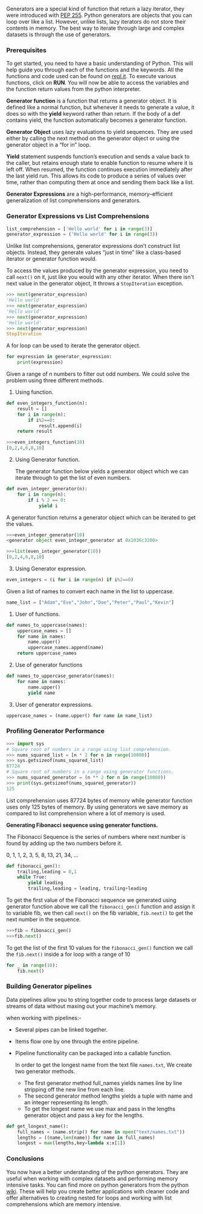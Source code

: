 Generators are a special kind of function that return a lazy iterator, they were introduced with [PEP 255](https://www.python.org/dev/peps/pep-0255/). Python generators are objects that you can loop over like a list. However, unlike lists, lazy iterators do not store their contents in memory. The best way to iterate through large and complex datasets is through the use of generators.

### Prerequisites

To get started, you need to have a basic understanding of Python.  This will help guide you through each of the functions and the keywords. All the functions and code used can be found on [repl.it](https://repl.it/@paulodhiambo962/PythonGenerators/). To execute various functions, click on **RUN**. You will now be able to access the variables and the function return values from the python interpreter. 

**Generator function** is a function that returns a generator object. It is defined like a normal function, but whenever it needs to generate a value, it does so with the **yield** keyword rather than return. If the body of a def contains yield, the function automatically becomes a generator function.

**Generator Object** uses lazy evaluations to yield sequences. They are used either by calling the next method on the  generator object or using the generator object in a “for in” loop.

**Yield** statement suspends function’s execution and sends a value back to the caller, but retains enough state to enable function to resume  where it is left off. When resumed, the function continues execution  immediately after the last yield run. This allows its code to produce a  series of values over time, rather than computing them at once and  sending them back like a list.

**Generator Expressions** are a high-performance, memory–efficient generalization of list comprehensions and generators.

### Generator Expressions vs List Comprehensions

```python
list_comprehension = ['Hello world' for i in range(3)]
generator_expression = ('Hello world' for i in range(3))
```

Unlike list comprehensions, generator expressions don’t  construct list objects. Instead, they generate values “just in time”  like a class-based iterator or generator function would.

To access the values produced by the generator expression, you need to call `next()` on it, just like you would with any other iterator. When there isn't next value in the generator object, It throws a `StopIteration` exception. 

```python
>>> next(generator_expression)
'Hello world'
>>> next(generator_expression)
'Hello world'
>>> next(generator_expression)
'Hello world'
>>> next(generator_expression)
StopIteration
```
A for loop can be used to iterate the generator object.

```python
for expression in generator_expression:
    print(expression)
```



Given a range of n numbers to filter out odd numbers. We could solve the problem using three different methods.

1. Using function.

```python
def even_integers_function(n):
    result = []
    for i in range(n):
        if i%2==0:
            result.append(i)
    return result
```

```python
>>>even_integers_function(10)
[0,2,4,6,8,10]
```

2. Using Generator function. 

   The generator function below yields a generator object which we can iterate through to get the list of even numbers. 

```python
def even_integer_generator(n):
    for i in range(n):
        if i % 2 == 0:
            yield i
```
A generator function returns a generator object which can be iterated to get the values.
```python
>>>even_integer_generator(10)
<generator object even_integer_generator at 0x1036c3200>
```

```python
>>>list(even_integer_generator(10))
[0,2,4,6,8,10]
```
3. Using Generator expression.
```python
even_integers = (i for i in range(n) if i%2==0)
```
Given a list of names to convert each name in the list to uppercase.
```python
name_list = ["Adam","Eve","John","Doe","Peter","Paul","Kevin"]
```
1. User of functions.
```python
def names_to_uppercase(names):
    uppercase_names = []
    for name in names:
        name.upper()
        uppercase_names.append(name)
    return uppercase_names
```
2. Use of generator functions
```python
def names_to_uppercase_generator(names):
    for name in names:
        name.upper()
        yield name
```
3. User of generator expressions.
```python
uppercase_names = (name.upper() for name in name_list)
```

### Profiling Generator Performance

```python
>>> import sys
# Square root of numbers in a range using list comprehension.
>>> nums_squared_list = [n * 2 for n in range(10000)]
>>> sys.getsizeof(nums_squared_list)
87724
# Square root of numbers in a range using generator functions.
>>> nums_squared_generator = (n ** 2 for n in range(10000))
>>> print(sys.getsizeof(nums_squared_generator))
125
```

List comprehension uses 87724 bytes of memory while generator function uses only 125 bytes of memory. By using generators we save memory as compared to list comprehension where a lot of memory is used.

**Generating Fibonacci sequence using generator functions.**

The Fibonacci Sequence is the series of numbers where next number is found by adding up the two numbers before it.

0, 1, 1, 2, 3, 5, 8, 13, 21, 34, ...

```python
def fibonacci_gen():
    trailing,leading = 0,1
    while True:
        yield leading
        trailing,leading = leading, trailing+leading
```
To get the first value of the Fibonacci sequence we generated using generator function above we call the `fibonacci_gen()` function and assign it to variable fib, we then call `next()` on the fib variable, `fib.next()` to get the next number in the sequence.
```python
>>>fib = fibonacci_gen()
>>>fib.next()
```
To get the list of the first 10 values for the `fibonacci_gen()` function we call the `fib.next()` inside a for loop with a range of 10
```python
for _ in range(10):
    fib.next()
```



### Building Generator pipelines

Data pipelines allow you to string together code to process large  datasets or streams of data without maxing out your machine’s memory.

when working with pipelines:-

- Several pipes can be linked together.

- Items flow one by one through the entire pipeline.

- Pipeline functionality can be packaged into a callable function.

  In order to get the longest name from the text file `names.txt`, We create two generator methods.

  - The first generator method full_names yields names line by line stripping off the new line from each line.
  - The second generator method lengths yields a tuple with name and an integer representing its length.
  - To get the longest name we use max and pass in the lengths generator object and pass a key for the lengths.
```python
def get_longest_name():
	full_names = (name.strip() for name in open("text/names.txt"))
	lengths = ((name,len(name)) for name in full_names)
	longest = max(lengths,key=lambda x:x[1])
```
### Conclusions

You now have a better understanding of the python generators. They are useful when working with complex datasets and performing memory intensive tasks. You can find more on python generators from the python [wiki](https://wiki.python.org/moin/Generators/). These will help you create better applications with cleaner code and offer alternatives to creating nested for loops and working with list comprehensions which are memory intensive. 
